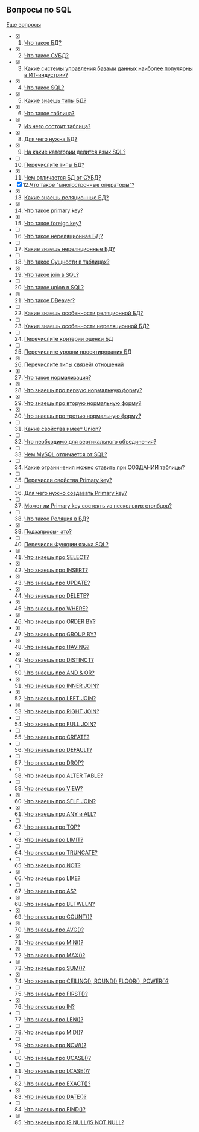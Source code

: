  ## **Вопросы по SQL**

[Еще вопросы](https://www.edureka.co/blog/interview-questions/sql-interview-questions)

- [x] 1. [Что такое БД?](/AnswersToSelfTrainingQuestions/AnswerSQL/1.md)
- [x] 2. [Что такое СУБД?](/AnswersToSelfTrainingQuestions/AnswerSQL/2.md)
- [x] 3. [Какие системы управления базами данных наиболее популярны в ИТ-индустрии?](/AnswersToSelfTrainingQuestions/AnswerSQL/3.md)
- [x] 4. [Что такое SQL?](/AnswersToSelfTrainingQuestions/AnswerSQL/4.md)
- [x] 5. [Какие знаешь типы БД?](/AnswersToSelfTrainingQuestions/AnswerSQL/5.md)
- [x] 6. [Что такое таблица?](/AnswersToSelfTrainingQuestions/AnswerSQL/6.md)
- [x] 7. [Из чего состоит таблица?](/AnswersToSelfTrainingQuestions/AnswerSQL/7.md)
- [x] 8. [Для чего нужна БД?](/AnswersToSelfTrainingQuestions/AnswerSQL/8.md)
- [x] 9. [На какие категории делится язык SQL?](/AnswersToSelfTrainingQuestions/AnswerSQL/9.md)
- [ ] 10. [Перечислите типы БД?](/AnswersToSelfTrainingQuestions/AnswerSQL/10.md)
- [x] 11. [Чем отличается БД от СУБД?](/AnswersToSelfTrainingQuestions/AnswerSQL/11.md)
- [x] 12.[Что такое "многострочные операторы"?](/AnswersToSelfTrainingQuestions/AnswerSQL/12.md)
- [x] 13. [Какие знаешь реляционные БД?](/AnswersToSelfTrainingQuestions/AnswerSQL/13.md)
- [x] 14. [Что такое primary key?](/AnswersToSelfTrainingQuestions/AnswerSQL/14.md)
- [x] 15. [Что такое foreign key?](/AnswersToSelfTrainingQuestions/AnswerSQL/15.md)
- [ ] 16. [Что такое нереляционная БД?](/AnswersToSelfTrainingQuestions/AnswerSQL/16.md)
- [ ] 17. [Какие знаешь нереляционные БД?](/AnswersToSelfTrainingQuestions/AnswerSQL/17.md)
- [ ] 18. [Что такое Сущности в таблицах?](/AnswersToSelfTrainingQuestions/AnswerSQL/18.md)
- [x] 19. [Что такое join в SQL?](/AnswersToSelfTrainingQuestions/AnswerSQL/19.md)
- [ ] 20. [Что такое union в SQL?](/AnswersToSelfTrainingQuestions/AnswerSQL/20.md)
- [x] 21. [Что такое DBeaver?](/AnswersToSelfTrainingQuestions/AnswerSQL/21.md)
- [ ] 22. [Какие знаешь особенности реляционной БД?](/AnswersToSelfTrainingQuestions/AnswerSQL/22.md)
- [ ] 23. [Какие знаешь особенности нереляционной БД?](/AnswersToSelfTrainingQuestions/AnswerSQL/23.md)
- [ ] 24. [Перечислите критерии оценки БД](/AnswersToSelfTrainingQuestions/AnswerSQL/24.md)
- [ ] 25. [Перечислите уровни проектирования БД](/AnswersToSelfTrainingQuestions/AnswerSQL/25.md)
- [x] 26. [Перечислите типы связей/ отношений](/AnswersToSelfTrainingQuestions/AnswerSQL/26.md)
- [x] 27. [Что такое нормализация?](/AnswersToSelfTrainingQuestions/AnswerSQL/27.md)
- [x] 28. [Что знаешь про первую нормальную форму?](/AnswersToSelfTrainingQuestions/AnswerSQL/28.md)
- [x] 29. [Что знаешь про вторую нормальную форму?](/AnswersToSelfTrainingQuestions/AnswerSQL/29.md)
- [x] 30. [Что знаешь про третью нормальную форму?](/AnswersToSelfTrainingQuestions/AnswerSQL/30.md)
- [ ] 31. [Какие свойства имеет Union?](/AnswersToSelfTrainingQuestions/AnswerSQL/31.md)
- [ ] 32. [Что необходимо для вертикального объединения?](/AnswersToSelfTrainingQuestions/AnswerSQL/32.md)
- [ ] 33. [Чем MySQL отличается от SQL?](/AnswersToSelfTrainingQuestions/AnswerSQL/33.md)
- [ ] 34. [Какие ограничения можно ставить при СОЗДАНИИ таблицы?](/AnswersToSelfTrainingQuestions/AnswerSQL/34.md)
- [ ] 35. [Перечисли свойства Primary key?](/AnswersToSelfTrainingQuestions/AnswerSQL/35.md)
- [ ] 36. [Для чего нужно создавать Primary key?](/AnswersToSelfTrainingQuestions/AnswerSQL/36.md)
- [ ] 37. [Может ли Primary key состоять из нескольких столбцов?](/AnswersToSelfTrainingQuestions/AnswerSQL/37.md)
- [ ] 38. [Что такое Реляция в БД?](/AnswersToSelfTrainingQuestions/AnswerSQL/38.md)
- [x] 39. [Подзапросы- это?](/AnswersToSelfTrainingQuestions/AnswerSQL/39.md)
- [ ] 40. [Перечисли Функции языка SQL?](/AnswersToSelfTrainingQuestions/AnswerSQL/40.md)
- [x] 41. [Что знаешь про SELECT?](/AnswersToSelfTrainingQuestions/AnswerSQL/41.md)
- [x] 42. [Что знаешь про INSERT?](/AnswersToSelfTrainingQuestions/AnswerSQL/42.md)
- [x] 43. [Что знаешь про UPDATE?](/AnswersToSelfTrainingQuestions/AnswerSQL/43.md)
- [x] 44. [Что знаешь про DELETE?](/AnswersToSelfTrainingQuestions/AnswerSQL/44.md)
- [x] 45. [Что знаешь про WHERE?](/AnswersToSelfTrainingQuestions/AnswerSQL/45.md)
- [x] 46. [Что знаешь про ORDER BY?](/AnswersToSelfTrainingQuestions/AnswerSQL/46.md)
- [x] 47. [Что знаешь про GROUP BY?](/AnswersToSelfTrainingQuestions/AnswerSQL/47.md)
- [x] 48. [Что знаешь про HAVING?](/AnswersToSelfTrainingQuestions/AnswerSQL/48.md)
- [x] 49. [Что знаешь про DISTINCT?](/AnswersToSelfTrainingQuestions/AnswerSQL/49.md)
- [ ] 50. [Что знаешь про AND & OR?](/AnswersToSelfTrainingQuestions/AnswerSQL/50.md)
- [x] 51. [Что знаешь про INNER JOIN?](/AnswersToSelfTrainingQuestions/AnswerSQL/51.md)
- [x] 52. [Что знаешь про LEFT JOIN?](/AnswersToSelfTrainingQuestions/AnswerSQL/52.md)
- [x] 53. [Что знаешь про RIGHT JOIN?](/AnswersToSelfTrainingQuestions/AnswerSQL/53.md)
- [ ] 54. [Что знаешь про FULL JOIN?](/AnswersToSelfTrainingQuestions/AnswerSQL/54.md)
- [ ] 55. [Что знаешь про CREATE?](/AnswersToSelfTrainingQuestions/AnswerSQL/55.md)
- [ ] 56. [Что знаешь про DEFAULT?](/AnswersToSelfTrainingQuestions/AnswerSQL/56.md)
- [ ] 57. [Что знаешь про DROP?](/AnswersToSelfTrainingQuestions/AnswerSQL/57.md)
- [ ] 58. [Что знаешь про ALTER TABLE?](/AnswersToSelfTrainingQuestions/AnswerSQL/58.md)
- [ ] 59. [Что знаешь про VIEW?](/AnswersToSelfTrainingQuestions/AnswerSQL/59.md)
- [x] 60. [Что знаешь про SELF JOIN?](/AnswersToSelfTrainingQuestions/AnswerSQL/60.md)
- [x] 61. [Что знаешь про ANY и ALL?](/AnswersToSelfTrainingQuestions/AnswerSQL/61.md)
- [ ] 62. [Что знаешь про TOP?](/AnswersToSelfTrainingQuestions/AnswerSQL/62.md)
- [ ] 63. [Что знаешь про LIMIT?](/AnswersToSelfTrainingQuestions/AnswerSQL/63.md)
- [ ] 64. [Что знаешь про TRUNCATE?](/AnswersToSelfTrainingQuestions/AnswerSQL/64.md)
- [ ] 65. [Что знаешь про NOT?](/AnswersToSelfTrainingQuestions/AnswerSQL/65.md)
- [X] 66. [Что знаешь про LIKE?](/AnswersToSelfTrainingQuestions/AnswerSQL/66.md)
- [ ] 67. [Что знаешь про AS?](/AnswersToSelfTrainingQuestions/AnswerSQL/67.md)
- [x] 68. [Что знаешь про BETWEEN?](/AnswersToSelfTrainingQuestions/AnswerSQL/68.md)
- [x] 69. [Что знаешь про COUNT()?](/AnswersToSelfTrainingQuestions/AnswerSQL/69.md)
- [x] 70. [Что знаешь про AVG()?](/AnswersToSelfTrainingQuestions/AnswerSQL/70.md)
- [x] 71. [Что знаешь про MIN()?](/AnswersToSelfTrainingQuestions/AnswerSQL/71.md)
- [x] 72. [Что знаешь про MAX()?](/AnswersToSelfTrainingQuestions/AnswerSQL/72.md)
- [x] 73. [Что знаешь про SUM()?](/AnswersToSelfTrainingQuestions/AnswerSQL/73.md)
- [x] 74. [Что знаешь про CEILING(), ROUND(),FLOOR(), POWER()?](/AnswersToSelfTrainingQuestions/AnswerSQL/74.md)
- [ ] 75. [Что знаешь про FIRST()?](/AnswersToSelfTrainingQuestions/AnswerSQL/75.md)
- [x] 76. [Что знаешь про IN?](/AnswersToSelfTrainingQuestions/AnswerSQL/76.md)
- [ ] 77. [Что знаешь про LEN()?](/AnswersToSelfTrainingQuestions/AnswerSQL/77.md)
- [ ] 78. [Что знаешь про MID()?](/AnswersToSelfTrainingQuestions/AnswerSQL/78.md)
- [ ] 79. [Что знаешь про NOW()?](/AnswersToSelfTrainingQuestions/AnswerSQL/79.md)
- [ ] 80. [Что знаешь про UCASE()?](/AnswersToSelfTrainingQuestions/AnswerSQL/80.md)
- [ ] 81. [Что знаешь про LCASE()?](/AnswersToSelfTrainingQuestions/AnswerSQL/81.md)
- [ ] 82. [Что знаешь про EXACT()?](/AnswersToSelfTrainingQuestions/AnswerSQL/82.md)
- [x] 83. [Что знаешь про DATE()?](/AnswersToSelfTrainingQuestions/AnswerSQL/83.md)
- [ ] 84. [Что знаешь про FIND()?](/AnswersToSelfTrainingQuestions/AnswerSQL/84.md)
- [x] 85. [Что знаешь про IS NULL/IS NOT NULL?](/AnswersToSelfTrainingQuestions/AnswerSQL/85.md)